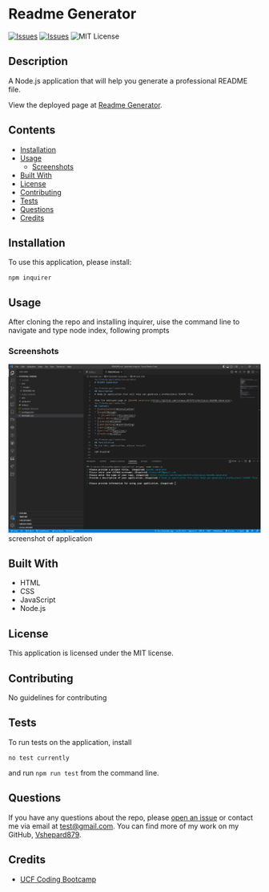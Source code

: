 # Readme Generator
[![Issues](https://img.shields.io/github/issues/Vshepard879/Professional-README-Generator)](https://github.com/Vshepard879/Professional-README-Generator/issues) [![Issues](https://img.shields.io/github/contributors/Vshepard879/Professional-README-Generator)](https://github.com/Vshepard879/Professional-README-Generator/graphs/contributors) ![MIT License](https://img.shields.io/badge/license-MIT-blue)

## Description
A Node.js application that will help you generate a professional README file.
          
View the deployed page at [Readme Generator](https://github.com/vshepard879/Professional-README-Generator).
## Contents
* [Installation](#installation)
* [Usage](#usage)
   * [Screenshots](#screenshots)
* [Built With](#built-with)
* [License](#license)
* [Contributing](#contributing)
* [Tests](#tests)
* [Questions](#questions)
* [Credits](#credits)

## Installation
To use this application, please install: 
```
npm inquirer
```
  
## Usage
After cloning the repo and installing inquirer, uise the command line to navigate and type node index, following prompts 
  
### Screenshots
![screen shot of application](./dist/images/screenshot.png)
screenshot of application

## Built With

* HTML
* CSS
* JavaScript
* Node.js
  
## License
This application is licensed under the MIT license.
  
## Contributing
No guidelines for contributing
  
## Tests
To run tests on the application, install
```
no test currently
```
and run `npm run test` from the command line.
  
## Questions
If you have any questions about the repo, please [open an issue](https://github.com/Vshepard879/Professional-README-Generator/issues) or contact me via email at test@gmail.com. You can find more of my work on my GitHub, [Vshepard879](https://github.com/Vshepard879/).
  
## Credits
* [UCF Coding Bootcamp](https://github.com/coding-boot-camp/potential-enigma)

  
